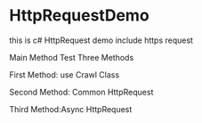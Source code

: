 # HttpRequestDemo
this is c# HttpRequest demo  include https request

Main Method Test Three Methods

First Method:  use Crawl Class

Second Method: Common HttpRequest

Third Method:Async HttpRequest

